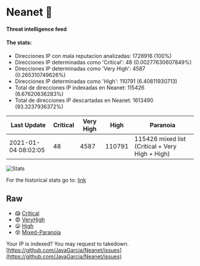 # Neanet :hocho:
#### Threat intelligence feed
#### The stats:

- Direcciones IP con mala reputacion analizadas: 1728916 (100%)
- Direcciones IP determinadas como 'Critical':  48 (0.00277630607849%)
- Direcciones IP determinadas como 'Very High':  4587 (0.265310749626%)
- Direcciones IP determinadas como 'High':  110791 (6.40811930713)
- Total de direcciones IP indexadas en Neanet:  115426 (6.67620636283%)
- Total de direcciones IP descartadas en Neanet:  1613490 (93.3237936372%)

| Last Update | Critical | Very High | High | Paranoia |
| --- | --- | --- | --- | --- |
| 2021-01-04 08:02:05 | 48 | 4587 | 110791 | 115426 mixed list (Critical + Very High + High)|

![Stats](https://docs.google.com/spreadsheets/d/e/2PACX-1vSnaNMIXVabIpDJjufMlzH7poXnshF3mgd8Is1g9ytUEzVsP5my4Trn8f-xkoLLQ38xpL3HtmUexLo6/pubchart?oid=501124687&format=image)

For the historical stats go to: [link](/stats.csv)
## Raw
- :scream: [Critical](https://raw.githubusercontent.com/JavaGarcia/Neanet/master/blacklists/neanet_critical.txt)
- :fearful: [VeryHigh](https://raw.githubusercontent.com/JavaGarcia/Neanet/master/blacklists/neanet_veryHigh.txtt)
- :frowning: [High](https://raw.githubusercontent.com/JavaGarcia/Neanet/master/blacklists/neanet_high.txt)
- :dizzy_face: [Mixed-Paranoia](https://raw.githubusercontent.com/JavaGarcia/Neanet/master/blacklists/neanet_all.txt)


Your IP is indexed? You may request to takedown. [https://github.com/JavaGarcia/Neanet/issues](https://github.com/JavaGarcia/Neanet/issues)






























































































































































































































































































































































































































































































































































































































































































































































































































































































































































































































































































































































































































































































































































































































































































































































































































































































































































































































































































































































































































































































































































































































































































































































































































































































































































































































































































































































































































































































































































































































































































































































































































































































































































































